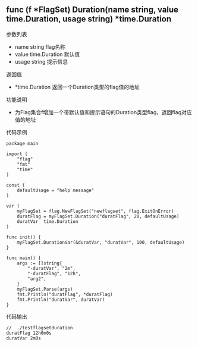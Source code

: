 ## func (f *FlagSet) Duration(name string, value time.Duration, usage string) *time.Duration

参数列表
- name string flag名称
- value time.Duration 默认值
- usage string 提示信息 

返回值
- *time.Duration 返回一个Duration类型的flag值的地址

功能说明
- 为Flag集合f增加一个带默认值和提示语句的Duration类型flag，返回flag对应值的地址

代码示例
        
    package main
    
    import (
    	"flag"
    	"fmt"
    	"time"
    )
    
    const (
    	defaultUsage = "help message"
    )
    
    var (
    	myFlagSet = flag.NewFlagSet("newflagset", flag.ExitOnError)
    	duratFlag = myFlagSet.Duration("duratFlag", 20, defaultUsage)
    	duratVar  time.Duration
    )
    
    func init() {
    	myFlagSet.DurationVar(&duratVar, "duratVar", 100, defaultUsage)
    }
    
    func main() {
    	args := []string{
    		"-duratVar", "2m",
    		"-duratFlag", "12h",
    		"arg2",
    	}
    	myFlagSet.Parse(args)
    	fmt.Println("duratFlag", *duratFlag)
    	fmt.Println("duratVar", duratVar)
    }

代码输出
    
    //  ./testflagsetduration 
    duratFlag 12h0m0s
    duratVar 2m0s

